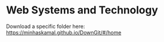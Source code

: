 # Web Systems and Technology

Download a specific folder here:
https://minhaskamal.github.io/DownGit/#/home
